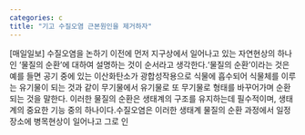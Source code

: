 ```yaml
---
categories: c
title: "기고 수질오염 근본원인을 제거하자"
---
```

[매일일보] 수질오염을 논하기 이전에 먼저 지구상에서 일어나고 있는 자연현상의 하나인 ‘물질의 순환’에 대하여 설명하는 것이 순서라고 생각한다.‘물질의 순환’이라는 것은 예를 들면 공기 중에 있는 이산화탄소가 광합성작용으로 식물에 흡수되어 식물체를 이루는 유기물이 되는 것과 같이 무기물에서 유기물로 또 무기물로 형태를 바꾸어가며 순환되는 것을 말한다. 이러한 물질의 순환은 생태계의 구조를 유지하는데 필수적이며, 생태계의 중요한 기능 중의 하나이다.수질오염은 이러한 생태계 물질의 순환 과정에서 일정 장소에 병목현상이 일어나고 그로 인